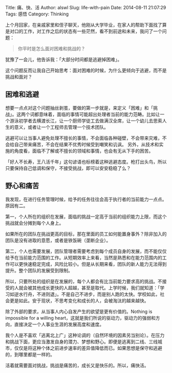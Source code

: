 Title: 痛、快、活
Author: alswl
Slug: life-with-pain
Date: 2014-08-11 21:07:29
Tags: 感悟
Category: Thinking

上个月回家，在亲戚家里和侄子聊天，他刚从大学毕业，在家人的帮助下面找了算是对口的工作，对工作之后的状态有一些茫然，看不到前途和未来，我问了一个问题：

> 你平时是怎么面对困难和挑战的？

犹豫了一会儿，他告诉我：「大部分时间都是逃避掉困难」。

这个问题反而让我自己开始思考：面对困难的时候，为什么更倾向于逃避，而不是挑战和面对？


## 困难和逃避

想要一点点对这个问题抽丝剥茧，要做的第一步就是，来定义「困难」和「挑战」。这两个词都意味着，面临的事情可能超出处理者当前的能力范畴。比如让一个游泳初学者去横渡长江，让一个厨师学徒工去做满汉全席，让一个幼儿去思索人生的意义，或者让一个工程师去管理一个技术团队。

逃避可以让当事人避免处理不擅长的事情，不会面临各种碰壁，不会带来灾难，不会给自己带来痛苦，不会在结果不优秀时候受到嘲笑和讥讽。
另外，从技术和实施的角度看，面临不了解或不擅长的领域和事情，也会有无从下手的困苦。

「好人不长寿，王八活千年」这句谚语也标榜着这种逃避态度。枪打出头鸟，所以只要保持自己低调和保守，不接受挑战，即可以安安稳稳了么？


## 野心和痛苦

我发现，在进行任务管理时候，给予的任务往往会高于执行者的当前能力一点点。原因有二。

第一，个人所在的组织在发展，面临的挑战一定高于当前的组织能力上限，而这个挑战就会分摊到每个人身上。

如果所在的团队在挑战更高的目标，那在里面的员工如何能置身事外？除非加入的团队是没有进取的意愿，或者是铁饭碗（垄断企业）。

第二，个人也需要发展，团队管理者需要考虑到每个成员自身的发展，而不能仅仅给予在当前能力范围的工作。从短期效率上来看，当然是熟悉和在能力范围内的工作可以更快速稳定完成，风险比较小。但是从长期来看，团队的新人能力无法得到提升。整个团队的发展受到限制。

所以，只要所处的组织是在发展的，每个人都会有比当前能力要求高的挑战。不接受的人就会被其他成长更快的人超越，甚至是取代。上学时候，我们就知道：「学习如逆水行舟，不进则退」。不是自己不进步，而是别人跑的太快。学校如此，社会更是如此。安于现状，不思考变化和成长的人，会被淘汰的越来越快。

除了外部的要求，从当事人内心自发产生的欲望是更有价值的。Nothing is impossible for a willing heart，这就是我们所说的驱动力，驱动力的强弱和方向，直接决定一个人事业生涯的发展高度和速度。


我个人是不喜欢「逃离北上广」这种论调的（自然环境的因素另当别论）。在压力和挑战下面，更应当激发自身的潜力、梦想和野心。即便是逃离到二线、三线城市，仅仅是将这种个体之前进步速率的差异值降低而已。如果思想是保守和逃避的，到哪里都是一样的。

活着就需要面对挑战，挑战是痛苦的，成长又是快乐的。所以，痛快活。
